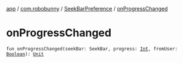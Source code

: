 [app](../../index.md) / [com.robobunny](../index.md) / [SeekBarPreference](index.md) / [onProgressChanged](.)

# onProgressChanged

`fun onProgressChanged(seekBar: SeekBar, progress: `[`Int`](https://kotlinlang.org/api/latest/jvm/stdlib/kotlin/-int/index.html)`, fromUser: `[`Boolean`](https://kotlinlang.org/api/latest/jvm/stdlib/kotlin/-boolean/index.html)`): `[`Unit`](https://kotlinlang.org/api/latest/jvm/stdlib/kotlin/-unit/index.html)